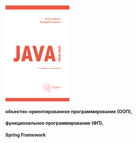 <img alt="JAVA_FROM_EPAM" height="300" src="/book/JAVA_FROM_EPAM.bmp" width="200"/>

#### объектно-ориентированное программирование (ООП), 
#### функциональное программирование (ФП),
#### Spring Framework